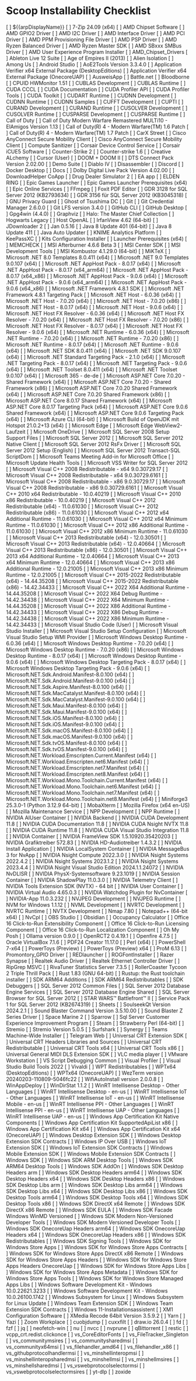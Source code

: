 # Scoop Installability Checklist

[ ] ${{arpDisplayName}}
[ ] 7-Zip 24.09 (x64)
[ ] AMD Chipset Software
[ ] AMD GPIO2 Driver
[ ] AMD I2C Driver
[ ] AMD Interface Driver
[ ] AMD PCI Driver
[ ] AMD PPM Provisioning File Driver
[ ] AMD PSP Driver
[ ] AMD Ryzen Balanced Driver
[ ] AMD Ryzen Master SDK
[ ] AMD SBxxx SMBus Driver
[ ] AMD User Experience Program Installer
[ ] AMD_Chipset_Drivers
[ ] Ableton Live 12 Suite
[ ] Age of Empires II (2013)
[ ] Alien Isolation
[ ] Among Us
[ ] Android Studio
[ ] AoE2Tools Version 3.3.4.0
[ ] Application Verifier x64 External Package (DesktopEditions)
[ ] Application Verifier x64 External Package (OnecoreUAP)
[ ] AusweisApp
[ ] Battle.net
[ ] Bloodborne
[ ] CPUID HWMonitor 1.51
[ ] CUBLAS Development
[ ] CUBLAS Runtime
[ ] CUDA CCCL
[ ] CUDA Documentation
[ ] CUDA Profiler API
[ ] CUDA Profiler Tools
[ ] CUDA Toolkit
[ ] CUDART Runtime
[ ] CUDNN Development
[ ] CUDNN Runtime
[ ] CUDNN Samples
[ ] CUFFT Development
[ ] CUPTI
[ ] CURAND Development
[ ] CURAND Runtime
[ ] CUSOLVER Development
[ ] CUSOLVER Runtime
[ ] CUSPARSE Development
[ ] CUSPARSE Runtime
[ ] Call of Duty
[ ] Call of Duty Modern Warfare Remastered MULTi10 - ElAmigos Version 1.13
[ ] Call of Duty(R) 4 - Modern Warfare(TM) 1.6 Patch
[ ] Call of Duty(R) 4 - Modern Warfare(TM) 1.7 Patch
[ ] CarX Street
[ ] Cisco AnyConnect Secure Mobility Client
[ ] Cisco AnyConnect Secure Mobility Client 
[ ] Compute Sanitizer
[ ] Corsair Device Control Service
[ ] Corsair iCUE5 Software
[ ] Counter-Strike 2
[ ] Counter-strike 1.6
[ ] Creative ALchemy
[ ] Cursor (User)
[ ] DOOM + DOOM II
[ ] DTS Connect Pack Version 2.02.00
[ ] Demo Suite
[ ] Diablo IV
[ ] Disassembler
[ ] Discord
[ ] Docker Desktop
[ ] Docs
[ ] Dolby Digital Live Pack Version 4.02.00
[ ] DownloadHelper CoApp
[ ] Drug Dealer Simulator 2
[ ] EA app
[ ] ELDEN RING
[ ] Epic Games Launcher
[ ] Epic Games Launcher Prerequisites (x64)
[ ] Epic Online Services
[ ] FFmpeg
[ ] Foxit PDF Editor
[ ] GDR 3128 for SQL Server 2012 (KB2793634)
[ ] GDR 3156 für SQL Server 2012 (KB3045318)
[ ] GNU Privacy Guard
[ ] Ghost of Tsushima DC
[ ] Git
[ ] Git Credential Manager 2.6.0.0
[ ] Git LFS version 3.4.0
[ ] GitHub CLI
[ ] GitHub Desktop
[ ] Gpg4win (4.4.0)
[ ] Graphviz
[ ] Halo: The Master Chief Collection
[ ] Hogwarts Legacy
[ ] Host OpenAL
[ ] IrfanView 4.62 (64-bit)
[ ] JDownloader 2
[ ] Jan 0.5.16
[ ] Java 8 Update 401 (64-bit)
[ ] Java 8 Update 411
[ ] Java Auto Updater
[ ] KNIME Analytics Platform
[ ] KeePassXC
[ ] Kits Configuration Installer
[ ] Launcher Prerequisites (x64)
[ ] MEMCHECK
[ ] MSI Afterburner 4.6.6 Beta 3
[ ] MSI Center SDK
[ ] MSI Development Tools
[ ] MSI Kombustor 4.1.29.0 (64-bit)
[ ] MiKTeX
[ ] Microsoft .NET 8.0 Templates 8.0.411 (x64)
[ ] Microsoft .NET 9.0 Templates 9.0.107 (x64)
[ ] Microsoft .NET AppHost Pack - 8.0.17 (x64)
[ ] Microsoft .NET AppHost Pack - 8.0.17 (x64_arm64)
[ ] Microsoft .NET AppHost Pack - 8.0.17 (x64_x86)
[ ] Microsoft .NET AppHost Pack - 9.0.6 (x64)
[ ] Microsoft .NET AppHost Pack - 9.0.6 (x64_arm64)
[ ] Microsoft .NET AppHost Pack - 9.0.6 (x64_x86)
[ ] Microsoft .NET Framework 4.8.1 SDK
[ ] Microsoft .NET Framework 4.8.1 Targeting Pack
[ ] Microsoft .NET Host - 6.0.36 (x64)
[ ] Microsoft .NET Host - 7.0.20 (x64)
[ ] Microsoft .NET Host - 7.0.20 (x86)
[ ] Microsoft .NET Host - 8.0.17 (x64)
[ ] Microsoft .NET Host - 9.0.6 (x64)
[ ] Microsoft .NET Host FX Resolver - 6.0.36 (x64)
[ ] Microsoft .NET Host FX Resolver - 7.0.20 (x64)
[ ] Microsoft .NET Host FX Resolver - 7.0.20 (x86)
[ ] Microsoft .NET Host FX Resolver - 8.0.17 (x64)
[ ] Microsoft .NET Host FX Resolver - 9.0.6 (x64)
[ ] Microsoft .NET Runtime - 6.0.36 (x64)
[ ] Microsoft .NET Runtime - 7.0.20 (x64)
[ ] Microsoft .NET Runtime - 7.0.20 (x86)
[ ] Microsoft .NET Runtime - 8.0.17 (x64)
[ ] Microsoft .NET Runtime - 9.0.6 (x64)
[ ] Microsoft .NET SDK 8.0.411 (x64)
[ ] Microsoft .NET SDK 9.0.107 (x64)
[ ] Microsoft .NET Standard Targeting Pack - 2.1.0 (x64)
[ ] Microsoft .NET Targeting Pack - 8.0.17 (x64)
[ ] Microsoft .NET Targeting Pack - 9.0.6 (x64)
[ ] Microsoft .NET Toolset 8.0.411 (x64)
[ ] Microsoft .NET Toolset 9.0.107 (x64)
[ ] Microsoft 365 - de-de
[ ] Microsoft ASP.NET Core 7.0.20 - Shared Framework (x64)
[ ] Microsoft ASP.NET Core 7.0.20 - Shared Framework (x86)
[ ] Microsoft ASP.NET Core 7.0.20 Shared Framework (x64)
[ ] Microsoft ASP.NET Core 7.0.20 Shared Framework (x86)
[ ] Microsoft ASP.NET Core 8.0.17 Shared Framework (x64)
[ ] Microsoft ASP.NET Core 8.0.17 Targeting Pack (x64)
[ ] Microsoft ASP.NET Core 9.0.6 Shared Framework (x64)
[ ] Microsoft ASP.NET Core 9.0.6 Targeting Pack (x64)
[ ] Microsoft Azure CLI (64-bit)
[ ] Microsoft Build of OpenJDK mit Hotspot 21.0.2+13 (x64)
[ ] Microsoft Edge
[ ] Microsoft Edge WebView2-Laufzeit
[ ] Microsoft OneDrive
[ ] Microsoft SQL Server 2008 Setup Support Files 
[ ] Microsoft SQL Server 2012
[ ] Microsoft SQL Server 2012 Native Client 
[ ] Microsoft SQL Server 2012 RsFx Driver
[ ] Microsoft SQL Server 2012 Setup (English)
[ ] Microsoft SQL Server 2012 Transact-SQL ScriptDom 
[ ] Microsoft Teams Meeting Add-in for Microsoft Office
[ ] Microsoft Update Health Tools
[ ] Microsoft VSS Writer for SQL Server 2012
[ ] Microsoft Visual C++ 2008 Redistributable - x64 9.0.30729.17
[ ] Microsoft Visual C++ 2008 Redistributable - x64 9.0.30729.6161
[ ] Microsoft Visual C++ 2008 Redistributable - x86 9.0.30729.17
[ ] Microsoft Visual C++ 2008 Redistributable - x86 9.0.30729.6161
[ ] Microsoft Visual C++ 2010  x64 Redistributable - 10.0.40219
[ ] Microsoft Visual C++ 2010  x86 Redistributable - 10.0.40219
[ ] Microsoft Visual C++ 2012 Redistributable (x64) - 11.0.61030
[ ] Microsoft Visual C++ 2012 Redistributable (x86) - 11.0.61030
[ ] Microsoft Visual C++ 2012 x64 Additional Runtime - 11.0.61030
[ ] Microsoft Visual C++ 2012 x64 Minimum Runtime - 11.0.61030
[ ] Microsoft Visual C++ 2012 x86 Additional Runtime - 11.0.61030
[ ] Microsoft Visual C++ 2012 x86 Minimum Runtime - 11.0.61030
[ ] Microsoft Visual C++ 2013 Redistributable (x64) - 12.0.30501
[ ] Microsoft Visual C++ 2013 Redistributable (x64) - 12.0.40664
[ ] Microsoft Visual C++ 2013 Redistributable (x86) - 12.0.30501
[ ] Microsoft Visual C++ 2013 x64 Additional Runtime - 12.0.40664
[ ] Microsoft Visual C++ 2013 x64 Minimum Runtime - 12.0.40664
[ ] Microsoft Visual C++ 2013 x86 Additional Runtime - 12.0.21005
[ ] Microsoft Visual C++ 2013 x86 Minimum Runtime - 12.0.21005
[ ] Microsoft Visual C++ 2015-2022 Redistributable (x64) - 14.44.35208
[ ] Microsoft Visual C++ 2015-2022 Redistributable (x86) - 14.42.34433
[ ] Microsoft Visual C++ 2022 X64 Additional Runtime - 14.44.35208
[ ] Microsoft Visual C++ 2022 X64 Debug Runtime - 14.42.34438
[ ] Microsoft Visual C++ 2022 X64 Minimum Runtime - 14.44.35208
[ ] Microsoft Visual C++ 2022 X86 Additional Runtime - 14.42.34433
[ ] Microsoft Visual C++ 2022 X86 Debug Runtime - 14.42.34438
[ ] Microsoft Visual C++ 2022 X86 Minimum Runtime - 14.42.34433
[ ] Microsoft Visual Studio Code (User)
[ ] Microsoft Visual Studio Installer
[ ] Microsoft Visual Studio Setup Configuration
[ ] Microsoft Visual Studio Setup WMI Provider
[ ] Microsoft Windows Desktop Runtime - 6.0.36 (x64)
[ ] Microsoft Windows Desktop Runtime - 7.0.20 (x64)
[ ] Microsoft Windows Desktop Runtime - 7.0.20 (x86)
[ ] Microsoft Windows Desktop Runtime - 8.0.17 (x64)
[ ] Microsoft Windows Desktop Runtime - 9.0.6 (x64)
[ ] Microsoft Windows Desktop Targeting Pack - 8.0.17 (x64)
[ ] Microsoft Windows Desktop Targeting Pack - 9.0.6 (x64)
[ ] Microsoft.NET.Sdk.Android.Manifest-8.0.100 (x64)
[ ] Microsoft.NET.Sdk.Android.Manifest-9.0.100 (x64)
[ ] Microsoft.NET.Sdk.Aspire.Manifest-8.0.100 (x64)
[ ] Microsoft.NET.Sdk.MacCatalyst.Manifest-8.0.100 (x64)
[ ] Microsoft.NET.Sdk.MacCatalyst.Manifest-9.0.100 (x64)
[ ] Microsoft.NET.Sdk.Maui.Manifest-8.0.100 (x64)
[ ] Microsoft.NET.Sdk.Maui.Manifest-9.0.100 (x64)
[ ] Microsoft.NET.Sdk.iOS.Manifest-8.0.100 (x64)
[ ] Microsoft.NET.Sdk.iOS.Manifest-9.0.100 (x64)
[ ] Microsoft.NET.Sdk.macOS.Manifest-8.0.100 (x64)
[ ] Microsoft.NET.Sdk.macOS.Manifest-9.0.100 (x64)
[ ] Microsoft.NET.Sdk.tvOS.Manifest-8.0.100 (x64)
[ ] Microsoft.NET.Sdk.tvOS.Manifest-9.0.100 (x64)
[ ] Microsoft.NET.Workload.Emscripten.Current.Manifest (x64)
[ ] Microsoft.NET.Workload.Emscripten.net6.Manifest (x64)
[ ] Microsoft.NET.Workload.Emscripten.net7.Manifest (x64)
[ ] Microsoft.NET.Workload.Emscripten.net8.Manifest (x64)
[ ] Microsoft.NET.Workload.Mono.Toolchain.Current.Manifest (x64)
[ ] Microsoft.NET.Workload.Mono.Toolchain.net6.Manifest (x64)
[ ] Microsoft.NET.Workload.Mono.Toolchain.net7.Manifest (x64)
[ ] Microsoft.NET.Workload.Mono.Toolchain.net8.Manifest (x64)
[ ] Miniforge3 25.3.0-1 (Python 3.12.9 64-bit)
[ ] MobaXterm
[ ] Mozilla Firefox (x64 en-US)
[ ] Mozilla Maintenance Service
[ ] NPP Development
[ ] NPP Runtime
[ ] NVIDIA AIUser Container
[ ] NVIDIA Backend
[ ] NVIDIA CUDA Development 11.8
[ ] NVIDIA CUDA Documentation 11.8
[ ] NVIDIA CUDA Nsight NVTX 11.8
[ ] NVIDIA CUDA Runtime 11.8
[ ] NVIDIA CUDA Visual Studio Integration 11.8
[ ] NVIDIA Container
[ ] NVIDIA FrameView SDK 1.5.10920.35420203
[ ] NVIDIA Grafiktreiber 572.83
[ ] NVIDIA HD-Audiotreiber 1.4.3.2
[ ] NVIDIA Install Application
[ ] NVIDIA LocalSystem Container
[ ] NVIDIA MessageBus 3 for NvApp
[ ] NVIDIA Nsight Compute 2022.3.0
[ ] NVIDIA Nsight Systems 2022.4.2
[ ] NVIDIA Nsight Systems 2023.1.2
[ ] NVIDIA Nsight Systems 2023.4.4
[ ] NVIDIA Nsight Visual Studio Edition 2024.1.1.24072
[ ] NVIDIA NvDLISR
[ ] NVIDIA PhysX-Systemsoftware 9.23.1019
[ ] NVIDIA Session Container
[ ] NVIDIA ShadowPlay 11.0.3.0
[ ] NVIDIA Telemetry Client
[ ] NVIDIA Tools Extension SDK (NVTX) - 64 bit
[ ] NVIDIA User Container
[ ] NVIDIA Virtual Audio 4.65.0.3
[ ] NVIDIA Watchdog Plugin for NvContainer
[ ] NVIDIA-App 11.0.3.232
[ ] NVJPEG Development
[ ] NVJPEG Runtime
[ ] NVM for Windows 1.1.12
[ ] NVML Development
[ ] NVRTC Development
[ ] NVRTC Runtime
[ ] NVTX Development
[ ] Nmap 7.80
[ ] Notepad++ (64-bit x64)
[ ] NvCpl
[ ] OBS Studio
[ ] Obsidian
[ ] Occupancy Calculator
[ ] Office 16 Click-to-Run Extensibility Component
[ ] Office 16 Click-to-Run Licensing Component
[ ] Office 16 Click-to-Run Localization Component
[ ] Oh My Posh
[ ] Ollama version 0.9.0
[ ] OpenRCT2 0.4.19.1
[ ] Openfire 4.7.5
[ ] Oracle VirtualBox 7.1.6
[ ] PDF24 Creator 11.17.0
[ ] Perl (x64)
[ ] PowerShell 7-x64
[ ] PowerToys (Preview)
[ ] PowerToys (Preview) x64
[ ] ProM 6.13
[ ] Promontory_GPIO Driver
[ ] REDlauncher
[ ] ROGFontInstaller
[ ] Razer Synapse
[ ] Realtek Audio Driver
[ ] Realtek Ethernet Controller Driver
[ ] RipGrep MSVC
[ ] RivaTuner Statistics Server 7.3.5
[ ] RollerCoaster Tycoon 2 Triple Thrill Pack
[ ] Rust 1.83 (GNU 64-bit)
[ ] Rustup: the Rust toolchain installer
[ ] SDK ARM64 Additions
[ ] SDK ARM64 Redistributables
[ ] SDK Debuggers
[ ] SQL Server 2012 Common Files
[ ] SQL Server 2012 Database Engine Services
[ ] SQL Server 2012 Database Engine Shared
[ ] SQL Server Browser for SQL Server 2012
[ ] STAR WARS™ Battlefront™ II
[ ] Service Pack 1 for SQL Server 2012 (KB2674319)
[ ] Sheets
[ ] SoulseekQt Version 2024.2.1
[ ] Sound Blaster Command Version 3.5.10.00
[ ] Sound Blaster Z Series Driver
[ ] Space Marine 2
[ ] Sparrow
[ ] Sql Server Customer Experience Improvement Program
[ ] Steam
[ ] Strawberry Perl (64-bit)
[ ] Stremio
[ ] Stremio Version 5.0.5
[ ] Surfshark
[ ] Synergy
[ ] Teams Machine-Wide Installer
[ ] Telegram Web
[ ] Universal CRT Extension SDK
[ ] Universal CRT Headers Libraries and Sources
[ ] Universal CRT Redistributable
[ ] Universal CRT Tools x64
[ ] Universal CRT Tools x86
[ ] Universal General MIDI DLS Extension SDK
[ ] VLC media player
[ ] VMware Workstation
[ ] VS Script Debugging Common
[ ] Visual Profiler
[ ] Visual Studio Build Tools 2022
[ ] Vivaldi
[ ] WPT Redistributables
[ ] WPTx64 (DesktopEditions)
[ ] WPTx64 (OnecoreUAP)
[ ] WezTerm version 20240203-110809-5046fc22
[ ] WifiAutoInstall version 2.0.0.8
[ ] WinAppDeploy
[ ] WinDirStat 1.1.2
[ ] WinRT Intellisense Desktop - Other Languages
[ ] WinRT Intellisense Desktop - en-us
[ ] WinRT Intellisense IoT - Other Languages
[ ] WinRT Intellisense IoT - en-us
[ ] WinRT Intellisense Mobile - en-us
[ ] WinRT Intellisense PPI - Other Languages
[ ] WinRT Intellisense PPI - en-us
[ ] WinRT Intellisense UAP - Other Languages
[ ] WinRT Intellisense UAP - en-us
[ ] Windows App Certification Kit Native Components
[ ] Windows App Certification Kit SupportedApiList x86
[ ] Windows App Certification Kit x64
[ ] Windows App Certification Kit x64 (OnecoreUAP)
[ ] Windows Desktop Extension SDK
[ ] Windows Desktop Extension SDK Contracts
[ ] Windows IP Over USB
[ ] Windows IoT Extension SDK
[ ] Windows IoT Extension SDK Contracts
[ ] Windows Mobile Extension SDK
[ ] Windows Mobile Extension SDK Contracts
[ ] Windows SDK
[ ] Windows SDK ARM Desktop Tools
[ ] Windows SDK ARM64 Desktop Tools
[ ] Windows SDK AddOn
[ ] Windows SDK Desktop Headers arm
[ ] Windows SDK Desktop Headers arm64
[ ] Windows SDK Desktop Headers x64
[ ] Windows SDK Desktop Headers x86
[ ] Windows SDK Desktop Libs arm
[ ] Windows SDK Desktop Libs arm64
[ ] Windows SDK Desktop Libs x64
[ ] Windows SDK Desktop Libs x86
[ ] Windows SDK Desktop Tools arm64
[ ] Windows SDK Desktop Tools x64
[ ] Windows SDK Desktop Tools x86
[ ] Windows SDK DirectX x64 Remote
[ ] Windows SDK DirectX x86 Remote
[ ] Windows SDK EULA
[ ] Windows SDK Facade Windows WinMD Versioned
[ ] Windows SDK Modern Non-Versioned Developer Tools
[ ] Windows SDK Modern Versioned Developer Tools
[ ] Windows SDK OnecoreUap Headers arm64
[ ] Windows SDK OnecoreUap Headers x64
[ ] Windows SDK OnecoreUap Headers x86
[ ] Windows SDK Redistributables
[ ] Windows SDK Signing Tools
[ ] Windows SDK for Windows Store Apps
[ ] Windows SDK for Windows Store Apps Contracts
[ ] Windows SDK for Windows Store Apps DirectX x86 Remote
[ ] Windows SDK for Windows Store Apps Headers
[ ] Windows SDK for Windows Store Apps Headers OnecoreUap
[ ] Windows SDK for Windows Store Apps Libs
[ ] Windows SDK for Windows Store Apps Metadata
[ ] Windows SDK for Windows Store Apps Tools
[ ] Windows SDK for Windows Store Managed Apps Libs
[ ] Windows Software Development Kit - Windows 10.0.22621.3233
[ ] Windows Software Development Kit - Windows 10.0.26100.1742
[ ] Windows Subsystem for Linux
[ ] Windows Subsystem for Linux Update
[ ] Windows Team Extension SDK
[ ] Windows Team Extension SDK Contracts
[ ] Windows 11-Installationsassistent
[ ] XM1 Configuration Software
[ ] XMedia Recode 64bit Version 3.5.9.2
[ ] Yarn
[ ] Yazi
[ ] Zoom Workplace
[ ] cuobjdump
[ ] cuxxfilt
[ ] draw.io 26.0.4
[ ] fd
[ ] fzf
[ ] jq
[ ] neofetch-win
[ ] nu
[ ] nvcc
[ ] nvprune
[ ] qBittorrent
[ ] restic
[ ] vcpp_crt.redist.clickonce
[ ] vs_CoreEditorFonts
[ ] vs_FileTracker_Singleton
[ ] vs_communitymsires
[ ] vs_communitysharedmsi
[ ] vs_communityx64msi
[ ] vs_filehandler_amd64
[ ] vs_filehandler_x86
[ ] vs_githubprotocolhandlermsi
[ ] vs_minshellinteropmsi
[ ] vs_minshellinteropsharedmsi
[ ] vs_minshellmsi
[ ] vs_minshellmsires
[ ] vs_minshellsharedmsi
[ ] vs_vswebprotocolselectormsi
[ ] vs_vswebprotocolselectormsires
[ ] yt-dlp
[ ] zoxide
